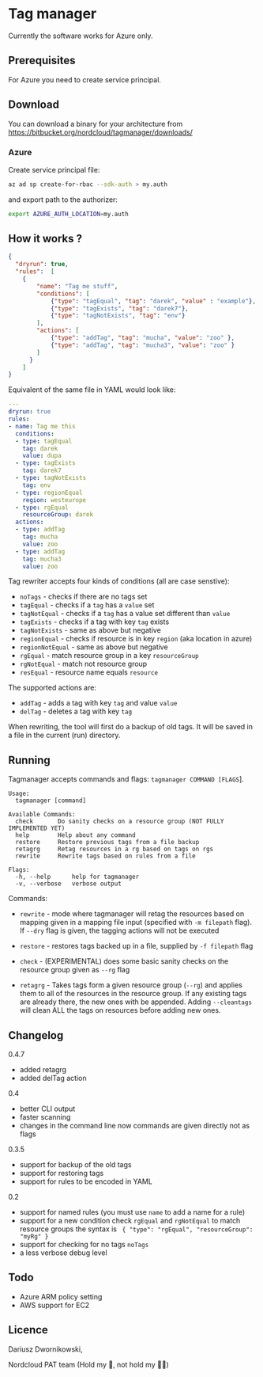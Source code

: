 # Tag manager 

Currently the software works for Azure only. 

## Prerequisites

For Azure you need to create service principal.


## Download

You can download a binary for your architecture from https://bitbucket.org/nordcloud/tagmanager/downloads/ 

### Azure
Create service principal file:

```bash
az ad sp create-for-rbac --sdk-auth > my.auth
```

and export path to the authorizer:

```bash
export AZURE_AUTH_LOCATION=my.auth
```

## How it works ?

```json
{
  "dryrun": true,
  "rules":  [
    {
        "name": "Tag me stuff", 
        "conditions": [
            {"type": "tagEqual", "tag": "darek", "value" : "example"},
            {"type": "tagExists", "tag": "darek7"},
            {"type": "tagNotExists", "tag": "env"}
        ], 
        "actions": [
            {"type": "addTag", "tag": "mucha", "value": "zoo" },
            {"type": "addTag", "tag": "mucha3", "value": "zoo" }
        ]
      }
    ]
}
```

Equivalent of the same file in YAML would look like:

```YAML
---
dryrun: true
rules:
- name: Tag me this
  conditions:
  - type: tagEqual
    tag: darek
    value: dupa
  - type: tagExists
    tag: darek7
  - type: tagNotExists
    tag: env
  - type: regionEqual
    region: westeurope
  - type: rgEqual
    resourceGroup: darek
  actions:
  - type: addTag
    tag: mucha
    value: zoo
  - type: addTag
    tag: mucha3
    value: zoo
```

Tag rewriter accepts four kinds of conditions (all are case senstive):

* `noTags` - checks if there are no tags set 
* `tagEqual` - checks if a `tag` has a `value` set 
* `tagNotEqual` - checks if a `tag` has a value set different than `value` 
* `tagExists` - checks if a tag with key `tag` exists
* `tagNotExists` - same as above but negative
* `regionEqual` - checks if resource is in key `region` (aka location in azure)
* `regionNotEqual` - same as above but negative
* `rgEqual` - match resource group in a key `resourceGroup`
* `rgNotEqual` - match not resource group
* `resEqual` - resource name equals `resource` 

The supported actions are:

* `addTag` - adds a tag with key `tag` and value `value`
* `delTag` - deletes a tag with key `tag`

When rewriting, the tool will first do a backup of old tags. It will be saved in a file in the current (run) directory. 


## Running 

Tagmanager accepts commands and flags: `tagmanager COMMAND [FLAGS`]. 
```
Usage:
  tagmanager [command]

Available Commands:
  check       Do sanity checks on a resource group (NOT FULLY IMPLEMENTED YET)
  help        Help about any command
  restore     Restore previous tags from a file backup
  retagrg     Retag resources in a rg based on tags on rgs
  rewrite     Rewrite tags based on rules from a file

Flags:
  -h, --help      help for tagmanager
  -v, --verbose   verbose output
```

Commands:

* `rewrite` - mode where tagmanager will retag the resources based on mapping given in a mapping file input (specified with `-m filepath` flag). If `--dry` flag is given, the tagging actions will not be executed

* `restore` - restores tags backed up in a file, supplied by `-f filepath` flag

* `check` - (EXPERIMENTAL) does some basic sanity checks on the resource group given as `--rg` flag 

* `retagrg` - Takes tags form a given resource group (`--rg`) and applies them to all of the resources in the resource group. If any existing tags are already there, the new ones with be appended. Adding `--cleantags` will clean ALL the tags on resources before adding new ones. 


## Changelog

0.4.7

* added retagrg 
* added delTag action

0.4

* better CLI output 
* faster scanning 
* changes in the command line now commands are given directly not as flags

0.3.5

* support for backup of the old tags
* support for restoring tags
* support for rules to be encoded in YAML


0.2

* support for named rules (you must use `name` to add a name for a rule)
* support for a new condition check `rgEqual` and `rgNotEqual` to match resource groups   the syntax is ` { "type": "rgEqual", "resourceGroup": "myRg" }`
* support for checking for no tags `noTags` 
* a less verbose debug level


## Todo 

* Azure ARM policy setting 
* AWS support for EC2

## Licence 

Dariusz Dwornikowski, 

Nordcloud PAT team (Hold my 🍺, not hold my 🐴🐴)
